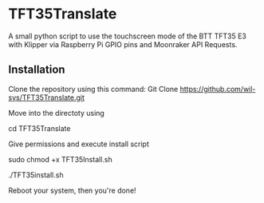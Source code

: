 # TFT35Translate
A small python script to use the touchscreen mode of the BTT TFT35 E3 with Klipper via Raspberry Pi GPIO pins and Moonraker API Requests.

## Installation
Clone the repository using this command:
Git Clone  https://github.com/wil-sys/TFT35Translate.git

Move into the directoty using 

cd TFT35Translate

Give permissions and execute install script

sudo chmod +x TFT35Install.sh

./TFT35install.sh

Reboot your system, then you're done!
